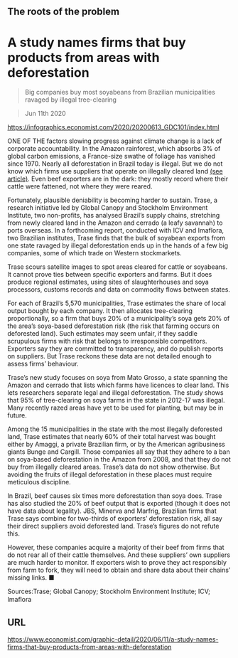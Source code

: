## The roots of the problem

# A study names firms that buy products from areas with deforestation

> Big companies buy most soyabeans from Brazilian municipalities ravaged by illegal tree-clearing

> Jun 11th 2020



https://infographics.economist.com/2020/20200613_GDC101/index.html

ONE OF THE factors slowing progress against climate change is a lack of corporate accountability. In the Amazon rainforest, which absorbs 3% of global carbon emissions, a France-size swathe of foliage has vanished since 1970. Nearly all deforestation in Brazil today is illegal. But we do not know which firms use suppliers that operate on illegally cleared land [(see article)](https://www.economist.com//the-americas/2020/06/11/how-big-beef-and-soya-firms-can-stop-deforestation). Even beef exporters are in the dark: they mostly record where their cattle were fattened, not where they were reared.

Fortunately, plausible deniability is becoming harder to sustain. Trase, a research initiative led by Global Canopy and Stockholm Environment Institute, two non-profits, has analysed Brazil’s supply chains, stretching from newly cleared land in the Amazon and cerrado (a leafy savannah) to ports overseas. In a forthcoming report, conducted with ICV and Imaflora, two Brazilian institutes, Trase finds that the bulk of soyabean exports from one state ravaged by illegal deforestation ends up in the hands of a few big companies, some of which trade on Western stockmarkets.

Trase scours satellite images to spot areas cleared for cattle or soyabeans. It cannot prove ties between specific exporters and farms. But it does produce regional estimates, using sites of slaughterhouses and soya processors, customs records and data on commodity flows between states.

For each of Brazil’s 5,570 municipalities, Trase estimates the share of local output bought by each company. It then allocates tree-clearing proportionally, so a firm that buys 20% of a municipality’s soya gets 20% of the area’s soya-based deforestation risk (the risk that farming occurs on deforested land). Such estimates may seem unfair, if they saddle scrupulous firms with risk that belongs to irresponsible competitors. Exporters say they are committed to transparency, and do publish reports on suppliers. But Trase reckons these data are not detailed enough to assess firms’ behaviour.

Trase’s new study focuses on soya from Mato Grosso, a state spanning the Amazon and cerrado that lists which farms have licences to clear land. This lets researchers separate legal and illegal deforestation. The study shows that 95% of tree-clearing on soya farms in the state in 2012-17 was illegal. Many recently razed areas have yet to be used for planting, but may be in future.

Among the 15 municipalities in the state with the most illegally deforested land, Trase estimates that nearly 60% of their total harvest was bought either by Amaggi, a private Brazilian firm, or by the American agribusiness giants Bunge and Cargill. Those companies all say that they adhere to a ban on soya-based deforestation in the Amazon from 2008, and that they do not buy from illegally cleared areas. Trase’s data do not show otherwise. But avoiding the fruits of illegal deforestation in these places must require meticulous discipline.

In Brazil, beef causes six times more deforestation than soya does. Trase has also studied the 20% of beef output that is exported (though it does not have data about legality). JBS, Minerva and Marfrig, Brazilian firms that Trase says combine for two-thirds of exporters’ deforestation risk, all say their direct suppliers avoid deforested land. Trase’s figures do not refute this.

However, these companies acquire a majority of their beef from firms that do not rear all of their cattle themselves. And these suppliers’ own suppliers are much harder to monitor. If exporters wish to prove they act responsibly from farm to fork, they will need to obtain and share data about their chains’ missing links. ■

Sources:Trase; Global Canopy; Stockholm Environment Institute; ICV; Imaﬂora



## URL

https://www.economist.com/graphic-detail/2020/06/11/a-study-names-firms-that-buy-products-from-areas-with-deforestation
